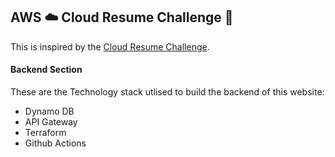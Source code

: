 ## AWS ☁️ Cloud Resume Challenge 🚀

This is inspired by the [Cloud Resume Challenge](https://cloudresumechallenge.dev/docs/the-challenge/aws/).

#### Backend Section

These are the Technology stack utlised to build the backend of this website:

- Dynamo DB
- API Gateway
- Terraform
- Github Actions 
